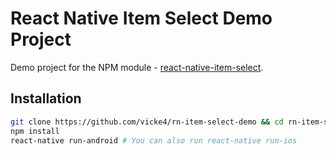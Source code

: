# React Native Item Select Demo Project

Demo project for the NPM module - [react-native-item-select](https://github.com/vicke4/react-native-item-select).

## Installation

```bash
git clone https://github.com/vicke4/rn-item-select-demo && cd rn-item-select-demo
npm install
react-native run-android # You can also run react-native run-ios
```

